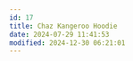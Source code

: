 ```yaml
---
id: 17
title: Chaz Kangeroo Hoodie
date: 2024-07-29 11:41:53
modified: 2024-12-30 06:21:01
---
```



